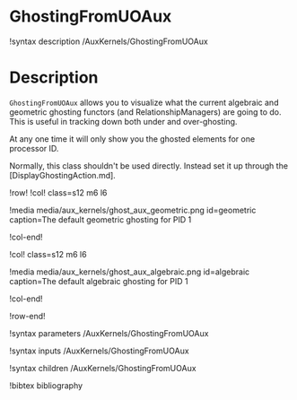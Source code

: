 # GhostingFromUOAux

!syntax description /AuxKernels/GhostingFromUOAux

# Description

`GhostingFromUOAux` allows you to visualize what the current algebraic and geometric ghosting functors (and RelationshipManagers) are going to do.  This is useful in tracking down both under and over-ghosting.

At any one time it will only show you the ghosted elements for one processor ID.

Normally, this class shouldn't be used directly. Instead set it up through the [DisplayGhostingAction.md].

!row!
!col! class=s12 m6 l6

!media media/aux_kernels/ghost_aux_geometric.png
       id=geometric
       caption=The default geometric ghosting for PID 1

!col-end!

!col! class=s12 m6 l6

!media media/aux_kernels/ghost_aux_algebraic.png
       id=algebraic
       caption=The default algebraic ghosting for PID 1

!col-end!

!row-end!

!syntax parameters /AuxKernels/GhostingFromUOAux

!syntax inputs /AuxKernels/GhostingFromUOAux

!syntax children /AuxKernels/GhostingFromUOAux

!bibtex bibliography
